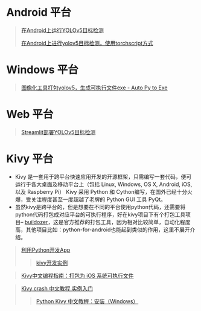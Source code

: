 # Android 平台
> [在Android上运行YOLOv5目标检测](https://xugaoxiang.com/2021/06/19/yolov5-for-android-using-torchscript/)
> 
> [在Android上进行yolov5目标检测，使用torchscript方式](https://xugaoxiang.com/2021/06/19/yolov5-for-android-using-torchscript/)
> 

# Windows 平台
> [图像化工具打包yolov5，生成可执行文件exe - Auto Py to Exe](https://xugaoxiang.com/2021/10/13/yolov5-to-exe/)

# Web 平台
> [Streamlit部署YOLOv5目标检测](https://xugaoxiang.com/2021/08/27/yolov5-streamlit/)
> 

# Kivy 平台
- Kivy 是一套用于跨平台快速应用开发的开源框架，只需编写一套代码，便可运行于各大桌面及移动平台上（包括 Linux, Windows, OS X, Android, iOS, 以及 Raspberry Pi） Kivy 采用 Python 和 Cython编写，在国外已经十分火爆，受关注程度甚至一度超越了老牌的 Python GUI 工具 PyQt。
- 虽然kivy是跨平台的，但是想要在不同的平台使用python代码，还需要将python代码打包成对应平台的可执行程序，好在kivy项目下有个打包工具项目– [buildozer](https://zhuanlan.zhihu.com/p/368311822)，这是官方推荐的打包工具，因为相对比较简单，自动化程度高，其他项目比如：python-for-android也能起到类似的作用，这里不展开介绍。
> [利用Python开发App](https://zhuanlan.zhihu.com/p/368311822)
>> [kivy开发实例 ](https://muxuezi.github.io/posts/kivy-perface.html#)
 
> [Kivy中文编程指南：打包为 iOS 系统可执行文件](https://cycleuser.gitbooks.io/kivy-guide-chinese/content/18-Kivy-Pack-iOS.html)
 
> [Kivy crash 中文教程 实例入门](https://www.zhihu.com/column/c_1436453083145039872)
>> [Python Kivy 中文教程：安装（Windows）](https://zhuanlan.zhihu.com/p/30808918)
